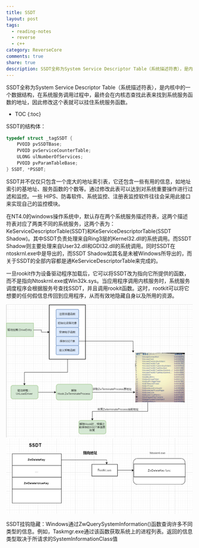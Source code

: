 ```yaml
---
title: SSDT
layout: post
tags:
  - reading-notes
  - reverse
  - c++
category: ReverseCore
comments: true
share: true
description: SSDT全称为System Service Descriptor Table（系统描述符表），是内核中的一个数据结构，在系统服务调用过程中，最终会在内核态查找此表来找到系统服务函数的地址，因此修改这个表就可以挂住系统服务函数。
---
```


SSDT全称为System Service Descriptor Table（系统描述符表），是内核中的一个数据结构，在系统服务调用过程中，最终会在内核态查找此表来找到系统服务函数的地址，因此修改这个表就可以挂住系统服务函数。

* TOC
{:toc}

<!--more-->

SSDT的结构体：
```C++
typedef struct _tagSSDT {
    PVOID pvSSDTBase;
    PVOID pvServiceCounterTable;
    ULONG ulNumberOfServices;
    PVOID pvParamTableBase;
} SSDT, *PSSDT; 
```

SSDT并不仅仅只包含一个庞大的地址索引表，它还包含一些有用的信息，如地址索引的基地址、服务函数的个数等。通过修改此表可以达到对系统重要操作进行过滤和监控。一些 HIPS、防毒软件、系统监控、注册表监控软件往往会采用此接口来实现自己的监控模块。

在NT4.0的windows操作系统中，默认存在两个系统服务描述符表，这两个描述符表对应了两类不同的系统服务，这两个表为：KeServiceDescriptorTable(SSDT)和KeServiceDescriptorTable(SSDT Shadow)。其中SSDT负责处理来自Ring3层的Kernel32.dll的系统调用。而SSDT Shadow则主要处理来自User32.dll和GDI32.dll的系统调用。同时SSDT在ntoskrnl.exe中是导出的，而SSDT Shadow如其名是未被Windows所导出的，而关于SSDT的全部内容都是通KeServiceDescriptorTable来完成的。


一旦rookit作为设备驱动程序加载后，它可以将SSDT改为指向它所提供的函数，而不是指向Ntoskrnl.exe或Win32k.sys。当应用程序调用内核服务时，系统服务调度程序会根据服务号查找SSDT，并且调用rookit函数。这时，rootkit可以将它想要的任何假信息传回到应用程序，从而有效地隐藏自身以及所用的资源。

![SSDT Hook流程](/img/reversecore_assets/1496542016895.png)
![SSDT挂钩效果](/img/reversecore_assets/1496542331002.png)


SSDT挂钩隐藏：Windows通过ZwQuerySystemInformation()函数查询许多不同类型的信息。例如，Taskmgr.exe通过该函数获取系统上的进程列表。返回的信息类型取决于所请求的SystemInformationClass值